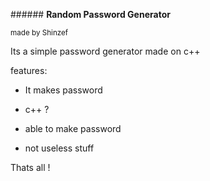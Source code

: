 ###### **Random Password Generator**

<sub>made by Shinzef</sub>

Its a simple password generator made on c++

features:

- It makes password
  
- c++ ?
  
- able to make password
  
- not useless stuff
  

Thats all !
